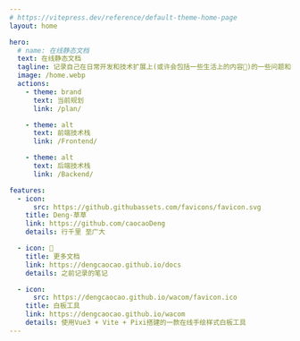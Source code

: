 ```yaml
---
# https://vitepress.dev/reference/default-theme-home-page
layout: home

hero:
  # name: 在线静态文档
  text: 在线静态文档
  tagline: 记录自己在日常开发和技术扩展上(或许会包括一些生活上的内容🌻)的一些问题和笔记等等...
  image: /home.webp
  actions:
    - theme: brand
      text: 当前规划
      link: /plan/

    - theme: alt
      text: 前端技术栈
      link: /Frontend/

    - theme: alt
      text: 后端技术栈
      link: /Backend/

features:
  - icon:
      src: https://github.githubassets.com/favicons/favicon.svg
    title: Deng·草草
    link: https://github.com/caocaoDeng
    details: 行千里 至广大

  - icon: 📄
    title: 更多文档
    link: https://dengcaocao.github.io/docs
    details: 之前记录的笔记

  - icon:
      src: https://dengcaocao.github.io/wacom/favicon.ico
    title: 白板工具
    link: https://dengcaocao.github.io/wacom
    details: 使用Vue3 + Vite + Pixi搭建的一款在线手绘样式白板工具
---
```


